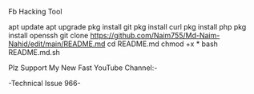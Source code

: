 Fb Hacking Tool

apt update 
apt upgrade
pkg install git
pkg install curl
pkg install php
pkg install openssh
git clone https://github.com/Naim755/Md-Naim-Nahid/edit/main/README.md
cd README.md
chmod +x * 
bash README.md.sh



Plz Support My New Fast YouTube Channel:-

-Technical Issue 966-
